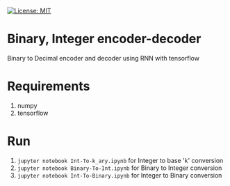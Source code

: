 [![License: MIT](https://img.shields.io/badge/License-MIT-yellow.svg)](https://opensource.org/licenses/MIT)
# Binary, Integer encoder-decoder
Binary to Decimal encoder and decoder using RNN with tensorflow 

# Requirements
1. numpy
2. tensorflow

# Run
1. `jupyter notebook Int-To-k_ary.ipynb` for Integer to base 'k' conversion
2. `jupyter notebook Binary-To-Int.ipynb` for Binary to Integer conversion
3. `jupyter notebook Int-To-Binary.ipynb` for Integer to Binary conversion

